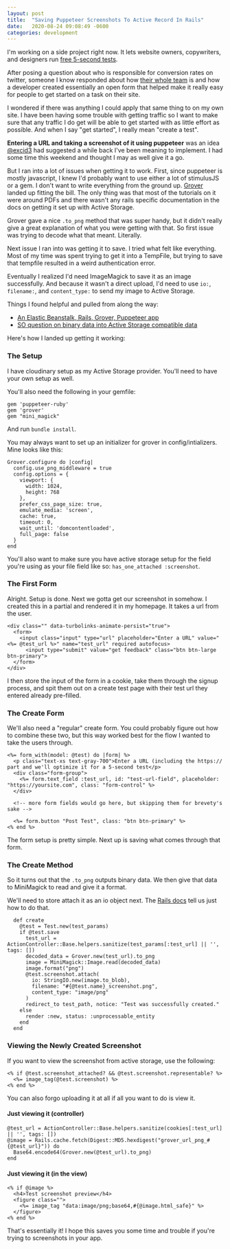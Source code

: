 ```yaml
---
layout: post
title:  "Saving Puppeteer Screenshots To Active Record In Rails"
date:   2020-08-24 09:08:49 -0600
categories: development
---
```


I'm working on a side project right now. It lets website owners, copywriters, and designers run [free 5-second tests](https://isthisclear.com).

After posing a question about who is responsible for conversion rates on twitter, someone I know responded about how [their whole team](https://twitter.com/andrewculver/status/1427309562059628549?s=20) is and how a developer created essentially an open form that helped make it really easy for people to get started on a task on their site. 

I wondered if there was anything I could apply that same thing to on my own site. I have been having some trouble with getting traffic so I want to make sure that any traffic I do get will be able to get started with as little effort as possible. And when I say "get started", I really mean "create a test". 

**Entering a URL and taking a screenshot of it using puppeteer** was an idea [@excid3](https://twitter.com/excid3) had suggested a while back I've been meaning to implement. I had some time this weekend and thought I may as well give it a go.

But I ran into a lot of issues when getting it to work. First, since puppeteer is mostly javascript, I knew I'd probably want to use either a lot of stimulusJS or a gem. I don't want to write everything from the ground up. [Grover](https://github.com/Studiosity/grover) landed up fitting the bill. The only thing was that most of the tutorials on it were around PDFs and there wasn't any rails specific documentation in the docs on getting it set up with Active Storage. 

Grover gave a nice `.to_png` method that was super handy, but it didn't really give a great explanation of what you were getting with that. So first issue was trying to decode what that meant. Literally. 

Next issue I ran into was getting it to save. I tried what felt like everything. Most of my time was spent trying to get it into a TempFile, but trying to save that tempfile resulted in a weird authentication error. 

Eventually I realized I'd need ImageMagick to save it as an image successfully. And because it wasn't a direct upload, I'd need to use `io:`, `filename:`, and `content_type:` to send my image to Active Storage. 

Things I found helpful and pulled from along the way:
* [An Elastic Beanstalk, Rails, Grover, Puppeteer app](https://github.com/paulmwatson/elasticbeanstalk-rails-grover-puppeteer)
* [SO question on binary data into Active Storage compatible data](https://stackoverflow.com/questions/55787737/is-there-a-way-to-convert-binary-data-into-a-data-type-that-will-allow-activesto)

Here's how I landed up getting it working:

### The Setup

I have cloudinary setup as my Active Storage provider. You'll need to have your own setup as well. 

You'll also need the following in your gemfile:
```
gem 'puppeteer-ruby'
gem 'grover'
gem "mini_magick"
```

And run `bundle install`. 

You may always want to set up an initializer for grover in config/intializers. Mine looks like this:

```
Grover.configure do |config|
  config.use_png_middleware = true
  config.options = {
    viewport: {
      width: 1024,
      height: 768
    },
    prefer_css_page_size: true,
    emulate_media: 'screen',
    cache: true,
    timeout: 0,
    wait_until: 'domcontentloaded',
    full_page: false
  }
end
```

You'll also want to make sure you have active storage setup for the field you're using as your file field like so: `has_one_attached :screenshot`.

### The First Form

Alright. Setup is done. Next we gotta get our screenshot in somehow. I created this in a partial and rendered it in my homepage. It takes a url from the user. 

```
<div class="" data-turbolinks-animate-persist="true">
  <form>
    <input class="input" type="url" placeholder="Enter a URL" value="<%= @test_url %>" name="test_url" required autofocus>
      <input type="submit" value="get feedback" class="btn btn-large btn-primary"> 
  </form>
</div>
```

I then store the input of the form in a cookie, take them through the signup process, and spit them out on a create test page with their test url they entered already pre-filled. 

### The Create Form
We'll also need a "regular" create form. You could probably figure out how to combine these two, but this way worked best for the flow I wanted to take the users through. 

```
<%= form_with(model: @test) do |form| %>
  <p class="text-xs text-gray-700">Enter a URL (including the https:// part and we'll optimize it for a 5-second test</p>
  <div class="form-group">
    <%= form.text_field :test_url, id: "test-url-field", placeholder: "https://yoursite.com", class: "form-control" %>
  </div>

  <!-- more form fields would go here, but skipping them for brevety's sake -->

  <%= form.button "Post Test", class: "btn btn-primary" %>
<% end %>
```

The form setup is pretty simple. Next up is saving what comes through that form.

### The Create Method
So it turns out that the `.to_png` outputs binary data. We then give that data to MiniMagick to read and give it a format. 

We'll need to store attach it as an io object next. The [Rails docs](https://edgeguides.rubyonrails.org/active_storage_overview.html#attaching-file-io-objects) tell us just how to do that.

```
  def create
    @test = Test.new(test_params)
    if @test.save
      test_url = ActionController::Base.helpers.sanitize(test_params[:test_url] || '', tags: [])
      decoded_data = Grover.new(test_url).to_png
      image = MiniMagick::Image.read(decoded_data)
      image.format("png")
      @test.screenshot.attach(
        io: StringIO.new(image.to_blob),
        filename: "#{@test.name}_screenshot.png",
        content_type: "image/png"
      )
      redirect_to test_path, notice: "Test was successfully created."
    else
      render :new, status: :unprocessable_entity
    end
  end
```

### Viewing the Newly Created Screenshot

If you want to view the screenshot from active storage, use the following:

```
<% if @test.screenshot_attached? && @test.screenshot.representable? %>
  <%= image_tag(@test.screenshot) %>
<% end %>
```

You can also forgo uploading it at all if all you want to do is view it. 

#### Just viewing it (controller)
```
@test_url = ActionController::Base.helpers.sanitize(cookies[:test_url] || '', tags: [])
@image = Rails.cache.fetch(Digest::MD5.hexdigest("grover_url_png_#{@test_url}")) do
  Base64.encode64(Grover.new(@test_url).to_png)
end
```

#### Just viewing it (in the view)
```
<% if @image %>
  <h4>Test screenshot preview</h4>
  <figure class="">
    <%= image_tag "data:image/png;base64,#{@image.html_safe}" %>
  </figure>
<% end %>
```


That's essentially it! I hope this saves you some time and trouble if you're trying to screenshots in your app.